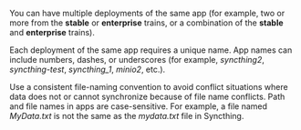 &NewLine;


You can have multiple deployments of the same app (for example, two or more from the **stable** or **enterprise** trains, or a combination of the **stable** and **enterprise** trains).

Each deployment of the same app requires a unique name.
App names can include numbers, dashes, or underscores (for example, *syncthing2*, *syncthing-test*, *syncthing_1*, *minio2*, etc.).

Use a consistent file-naming convention to avoid conflict situations where data does not or cannot synchronize because of file name conflicts.
Path and file names in apps are case-sensitive.
For example, a file named *MyData.txt* is not the same as the *mydata.txt* file in Syncthing.
